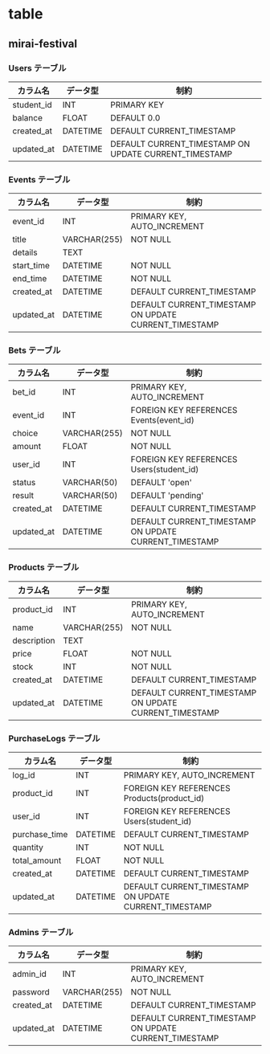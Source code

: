 # table

## mirai-festival

### Users テーブル

| カラム名      | データ型        | 制約                          |
|---------------|-----------------|-------------------------------|
| student_id    | INT             | PRIMARY KEY                   |
| balance       | FLOAT           | DEFAULT 0.0                   |
| created_at    | DATETIME        | DEFAULT CURRENT_TIMESTAMP     |
| updated_at    | DATETIME        | DEFAULT CURRENT_TIMESTAMP ON UPDATE CURRENT_TIMESTAMP |

### Events テーブル

| カラム名      | データ型        | 制約                          |
|---------------|-----------------|-------------------------------|
| event_id      | INT             | PRIMARY KEY, AUTO_INCREMENT   |
| title         | VARCHAR(255)    | NOT NULL                      |
| details       | TEXT            |                               |
| start_time    | DATETIME        | NOT NULL                      |
| end_time      | DATETIME        | NOT NULL                      |
| created_at    | DATETIME        | DEFAULT CURRENT_TIMESTAMP     |
| updated_at    | DATETIME        | DEFAULT CURRENT_TIMESTAMP ON UPDATE CURRENT_TIMESTAMP |

### Bets テーブル

| カラム名      | データ型        | 制約                          |
|---------------|-----------------|-------------------------------|
| bet_id        | INT             | PRIMARY KEY, AUTO_INCREMENT   |
| event_id      | INT             | FOREIGN KEY REFERENCES Events(event_id) |
| choice        | VARCHAR(255)    | NOT NULL                      |
| amount        | FLOAT           | NOT NULL                      |
| user_id       | INT             | FOREIGN KEY REFERENCES Users(student_id) |
| status        | VARCHAR(50)     | DEFAULT 'open'                |
| result        | VARCHAR(50)     | DEFAULT 'pending'             |
| created_at    | DATETIME        | DEFAULT CURRENT_TIMESTAMP     |
| updated_at    | DATETIME        | DEFAULT CURRENT_TIMESTAMP ON UPDATE CURRENT_TIMESTAMP |

### Products テーブル

| カラム名      | データ型        | 制約                          |
|---------------|-----------------|-------------------------------|
| product_id    | INT             | PRIMARY KEY, AUTO_INCREMENT   |
| name          | VARCHAR(255)    | NOT NULL                      |
| description   | TEXT            |                               |
| price         | FLOAT           | NOT NULL                      |
| stock         | INT             | NOT NULL                      |
| created_at    | DATETIME        | DEFAULT CURRENT_TIMESTAMP     |
| updated_at    | DATETIME        | DEFAULT CURRENT_TIMESTAMP ON UPDATE CURRENT_TIMESTAMP |

### PurchaseLogs テーブル

| カラム名      | データ型        | 制約                          |
|---------------|-----------------|-------------------------------|
| log_id        | INT             | PRIMARY KEY, AUTO_INCREMENT   |
| product_id    | INT             | FOREIGN KEY REFERENCES Products(product_id) |
| user_id       | INT             | FOREIGN KEY REFERENCES Users(student_id) |
| purchase_time | DATETIME        | DEFAULT CURRENT_TIMESTAMP     |
| quantity      | INT             | NOT NULL                      |
| total_amount  | FLOAT           | NOT NULL                      |
| created_at    | DATETIME        | DEFAULT CURRENT_TIMESTAMP     |
| updated_at    | DATETIME        | DEFAULT CURRENT_TIMESTAMP ON UPDATE CURRENT_TIMESTAMP |

### Admins テーブル

| カラム名      | データ型        | 制約                          |
|---------------|-----------------|-------------------------------|
| admin_id      | INT             | PRIMARY KEY, AUTO_INCREMENT   |
| password      | VARCHAR(255)    | NOT NULL                      |
| created_at    | DATETIME        | DEFAULT CURRENT_TIMESTAMP     |
| updated_at    | DATETIME        | DEFAULT CURRENT_TIMESTAMP ON UPDATE CURRENT_TIMESTAMP |
